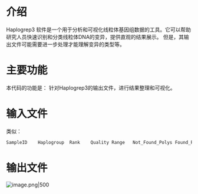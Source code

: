 # 介绍
Haplogrep3 软件是一个用于分析和可视化线粒体基因组数据的工具。它可以帮助研究人员快速识别和分类线粒体DNA的变异，提供直观的结果展示。
但是，其输出文件可能需要进一步处理才能理解变异的类型等。
# 主要功能
本代码的功能是：
针对Haplogrep3的输出文件，进行结果整理和可视化。
# 输入文件
类似：
```txt
SampleID	Haplogroup	Rank	Quality	Range	Not_Found_Polys	Found_Polys	Remaining_Polys	AAC_In_Remainings	Input_Sample
```
# 输出文件
![image.png|500](https://picturerealm.oss-cn-chengdu.aliyuncs.com/obsidian/20250509110900683.png)

